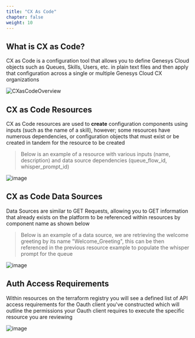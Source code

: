 ```yaml
---
title: "CX As Code"
chapter: false
weight: 10
---
```


## What is CX as Code?

CX as Code is a configuration tool that allows you to define Genesys Cloud objects such as Queues, Skills, Users, etc. in plain text files and then apply that configuration across a single or multiple Genesys Cloud CX organizations

![CXasCodeOverview](/images/CXasCodeOverview.jpg)


##

## CX as Code Resources

CX as Code resources are used to **create** configuration components using inputs (such as the name of a skill), however; some resources have numerous dependencies, or configuration objects that must exist or be created in tandem for the resource to be created

> Below is an example of a resource with various inputs (name, description) and data source dependencies (queue_flow_id, whisper_prompt_id)

![image](/images/CXResource.PNG)

## CX as Code Data Sources

Data Sources are similar to GET Requests, allowing you to GET information that already exists on the platform to be referenced within resources by component name as shown below

> Below is an example of a data source, we are retrieving the welcome greeting by its name "Welcome_Greeting", this can be then referenced in the previous resource example to populate the whisper prompt for the queue

![image](/images/CXDataSource.PNG)


## Auth Access Requirements

Within resources on the terraform registry you will see a defined list of API access requirements for the Oauth client you've constructed which will outline the permissions your Oauth client requires to execute the specific resource you are reviewing

![image](/images/CXAuthReq.PNG)
